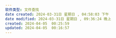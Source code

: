 ```yaml
---
软件类型: 文件查找
date created: 2024-03-31日 星期日 , 04:58:03 下午
date modified: 2024-03-31日 星期日 , 09:36:24 晚上
created: 2024-04-05  00:25:59
updated: 2024-04-05  00:16:57
---
```

